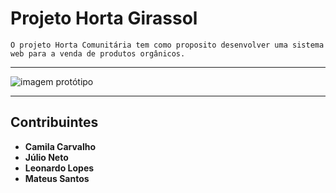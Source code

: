 # Projeto Horta Girassol
    O projeto Horta Comunitária tem como proposito desenvolver uma sistema web para a venda de produtos orgânicos. 
    
<hr>
<img alt="imagem protótipo"  title="Readme" src="https://user-images.githubusercontent.com/75643855/154766243-8da4164b-5041-47d9-a697-9e7648e873e4.PNG">
<hr>

## Contribuintes
* **Camila Carvalho**  
* **Júlio Neto** 
* **Leonardo Lopes**
* **Mateus Santos** 
